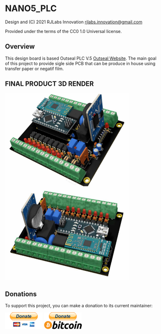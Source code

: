 NANO5_PLC
===========
  Design and (C) 2021 RJLabs Innovation <rjlabs.innovation@gmail.com> 
  
  Provided under the terms of the CC0 1.0 Universal license.

Overview
--------
  This design board is based Outseal PLC V.5 [Outseal Website](http://www.outseal.com/web/produk). The main goal of this project to provide sigle side PCB that can be produce in house using transfer paper or negatif film.

FINAL PRODUCT 3D RENDER
--------


<img src="./doc/Images/FINAL_NANO5_PLC3.jpg" width="410"/> <img src="./doc/Images/FINAL_NANO5_PLC4.jpg" width="410"/> 

Donations
--------
To support this project, you can make a donation to its current maintainer:

[![paypal](./doc/Images/paypal_btn_donateCC_LG_1.gif)](https://paypal.)
[![bitcoin-black](./doc/Images/bitcoin-donate-black.png)](https://raw.githubusercontent.com/Ximi1970/Donate/master/bitcoin-address.txt)

